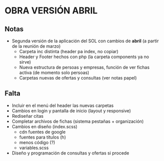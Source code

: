 # OBRA VERSIÓN ABRIL

## Notas

- Segunda versión de la aplicación del SOL con cambios de **abril** (a partir de la reunión de marzo)
  - Carpeta inc distinta (header pa index, no copiar)
  - Header y Footer hechos con php (la carpeta components ya no sirve)
  - Nueva estructura de persoas y empresas, función de ver fichas activa (de momento solo persoas)
  - Carpetas nuevas de ofertas y consultas (ver notas papel)

## Falta

- Incluir en el menú del header las nuevas carpetas
- Cambios en login y pantalla de inicio (layout y responsive)
- Rediseñar citas
- Completar archivos de fichas (sistema pestañas + organización)
- Cambios en diseño (index.scss)
  - cdn fuentes de google
  - fuentes para títulos (h)
  - menos código (?)
  - variables.scss
- Diseño y programación de consultas y ofertas si procede
